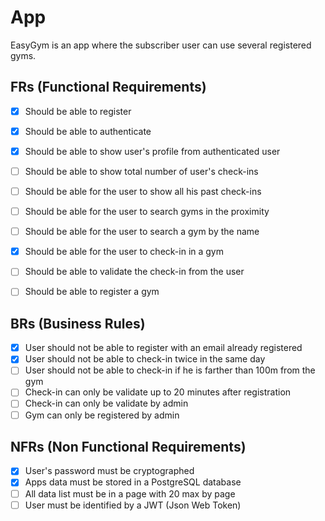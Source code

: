 # App

EasyGym is an app where the subscriber user can use several registered gyms.

## FRs (Functional Requirements)

- [X] Should be able to register
- [X] Should be able to authenticate
- [X] Should be able to show user's profile from authenticated user
- [ ] Should be able to show total number of user's check-ins
- [ ] Should be able for the user to show all his past check-ins
- [ ] Should be able for the user to search gyms in the proximity
- [ ] Should be able for the user to search a gym by the name
- [X] Should be able for the user to check-in in a gym
- [ ] Should be able to validate the check-in from the user
- [ ] Should be able to register a gym


## BRs (Business Rules)

- [X] User should not be able to register with an email already registered
- [X] User should not be able to check-in twice in the same day
- [ ] User should not be able to check-in if he is farther than 100m from the gym
- [ ] Check-in can only be validate up to 20 minutes after registration
- [ ] Check-in can only be validate by admin
- [ ] Gym can only be registered by admin

## NFRs (Non Functional Requirements)
- [X] User's password must be cryptographed
- [X] Apps data must be stored in a PostgreSQL database
- [ ] All data list must be in a page with 20 max by page
- [ ] User must be identified by a JWT (Json Web Token)